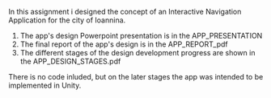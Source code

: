In this assignment i designed the concept of an Interactive Navigation Application for the city of Ioannina.

1. The app's design Powerpoint presentation is in the APP_PRESENTATION 
2. The final report of the app's design is in the APP_REPORT_pdf
3. The different stages of the design development progress are shown in the APP_DESIGN_STAGES.pdf

There is no code inluded, but on the later stages the app was intended to be implemented in Unity.  

